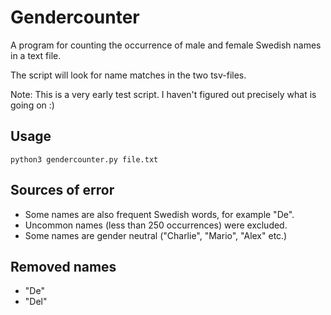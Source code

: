 # Gendercounter
A program for counting the occurrence of male and female Swedish names in a text file.

The script will look for name matches in the two tsv-files.

Note: This is a very early test script. I haven't figured out precisely what is going on :)


## Usage
    python3 gendercounter.py file.txt

## Sources of error
- Some names are also frequent Swedish words, for example "De".
- Uncommon names (less than 250 occurrences) were excluded.
- Some names are gender neutral ("Charlie", "Mario", "Alex" etc.)

## Removed names
- "De"
- "Del"
